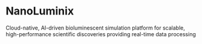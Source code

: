# NanoLuminix
Cloud-native, AI-driven bioluminescent simulation platform for scalable, high-performance scientific discoveries providing real-time data processing
